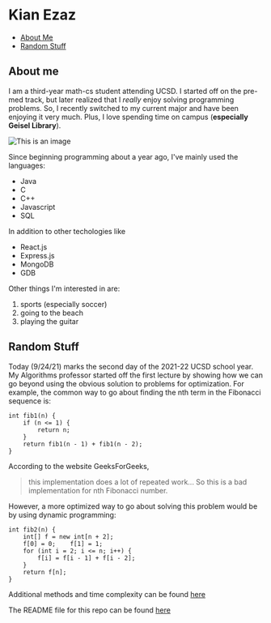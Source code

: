 # Kian Ezaz

- [About Me](#about-me)
- [Random Stuff](#random-stuff)

## About me

I am a third-year math-cs student attending UCSD. I started off on the pre-med track, but later realized that I *really* enjoy solving programming problems. So, I recently switched to my current major and have been enjoying it very much. Plus, I love spending time on campus (**especially Geisel Library**).

![This is an image](https://ucsdnews.ucsd.edu/news_uploads/Resized_Geisel_Library_08.31.jpg)

Since beginning programming about a year ago, I've mainly used the languages:
- Java 
- C 
- C++ 
- Javascript
- SQL 
  
In addition to other techologies like 

- React.js
- Express.js
- MongoDB
- GDB

Other things I'm interested in are:
1. sports (especially soccer)
2. going to the beach
3. playing the guitar

## Random Stuff

Today (9/24/21) marks the second day of the 2021-22 UCSD school year. My Algorithms professor started off the first lecture by showing how we can go beyond using the obvious solution to problems for optimization. For example, the common way to go about finding the nth term in the Fibonacci sequence is:
```
int fib1(n) {
    if (n <= 1) {
        return n;
    }
    return fib1(n - 1) + fib1(n - 2);
}
```
According to the website GeeksForGeeks, 
> this implementation does a lot of repeated work... So this is a bad implementation for nth Fibonacci number.

However, a more optimized way to go about solving this problem would be by using dynamic programming:
```
int fib2(n) {
    int[] f = new int[n + 2];
    f[0] = 0;    f[1] = 1;
    for (int i = 2; i <= n; i++) {
        f[i] = f[i - 1] + f[i - 2];
    }
    return f[n];
}
```
Additional methods and time complexity can be found [here](https://www.geeksforgeeks.org/program-for-nth-fibonacci-number/)

The README file for this repo can be found [here](README.md)
